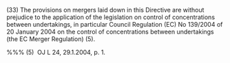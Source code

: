 (33) The provisions on mergers laid down in this Directive are without prejudice to the application of the legislation on control of concentrations between undertakings, in particular Council Regulation (EC) No 139/2004 of 20 January 2004 on the control of concentrations between undertakings (the EC Merger Regulation) (5).

%%% (5)  OJ L 24, 29.1.2004, p. 1.